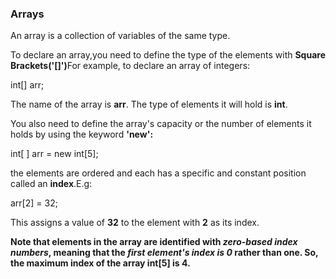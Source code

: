 <h3><strong>Arrays</strong></h3>
<p>
An array is a collection of variables of the same type.</p>
<p>To declare an array,you need to define the type of the elements with <strong>Square Brackets('[]')</strong>For example, to declare an array of integers:</p>
		int[] arr;
<p>The name of the array is <strong>arr</strong>. The type of elements it will hold is <strong>int</strong>.</p>
<p>You also need to define the array's capacity or the number of elements it holds by using the keyword <strong>'new':</strong></p>
		int[ ] arr = new int[5];
<p>the elements are ordered and each has a specific and constant position called an <strong>index</strong>.E.g:</p>
		arr[2] = 32;
<p>This assigns a value of <strong>32</strong> to the element with <strong>2</strong> as its index.</p>
<p><strong>Note that elements in the array are identified with <em>zero-based index numbers</em>, meaning that the <em>first element's index is 0</em> rather than one. So, the maximum index of the array int[5] is 4.</strong></p>
